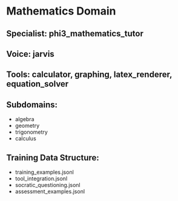 # Mathematics Domain

## Specialist: phi3_mathematics_tutor
## Voice: jarvis
## Tools: calculator, graphing, latex_renderer, equation_solver

## Subdomains:
- algebra
- geometry
- trigonometry
- calculus

## Training Data Structure:
- training_examples.jsonl
- tool_integration.jsonl  
- socratic_questioning.jsonl
- assessment_examples.jsonl
